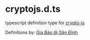 cryptojs.d.ts
=============

typescript definition type for [crypto-js](https://code.google.com/p/crypto-js/)

Definitions by:
[Gia Bảo @ Sân Đình](https://github.com/giabao)
